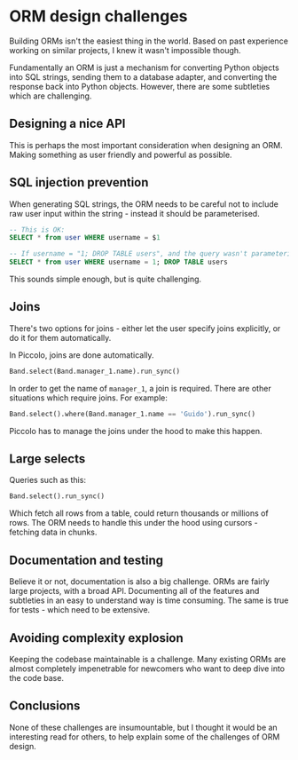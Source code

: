 # ORM design challenges

Building ORMs isn't the easiest thing in the world. Based on past experience working on similar projects, I knew it wasn't impossible though.

Fundamentally an ORM is just a mechanism for converting Python objects into SQL strings, sending them to a database adapter, and converting the response back into Python objects. However, there are some subtleties which are challenging.

## Designing a nice API

This is perhaps the most important consideration when designing an ORM. Making something as user friendly and powerful as possible.

## SQL injection prevention

When generating SQL strings, the ORM needs to be careful not to include raw user input within the string - instead it should be parameterised.

```sql
-- This is OK:
SELECT * from user WHERE username = $1

-- If username = "1; DROP TABLE users", and the query wasn't parameterised:
SELECT * from user WHERE username = 1; DROP TABLE users
```

This sounds simple enough, but is quite challenging.

## Joins

There's two options for joins - either let the user specify joins explicitly, or do it for them automatically.

In Piccolo, joins are done automatically.

```python
Band.select(Band.manager_1.name).run_sync()
```

In order to get the name of `manager_1`, a join is required. There are other situations which require joins. For example:

```python
Band.select().where(Band.manager_1.name == 'Guido').run_sync()
```

Piccolo has to manage the joins under the hood to make this happen.

## Large selects

Queries such as this:

```python
Band.select().run_sync()
```

Which fetch all rows from a table, could return thousands or millions of rows. The ORM needs to handle this under the hood using cursors - fetching data in chunks.

## Documentation and testing

Believe it or not, documentation is also a big challenge. ORMs are fairly large projects, with a broad API. Documenting all of the features and subtleties in an easy to understand way is time consuming. The same is true for tests - which need to be extensive.

## Avoiding complexity explosion

Keeping the codebase maintainable is a challenge. Many existing ORMs are almost completely impenetrable for newcomers who want to deep dive into the code base.

## Conclusions

None of these challenges are insumountable, but I thought it would be an interesting read for others, to help explain some of the challenges of ORM design.
